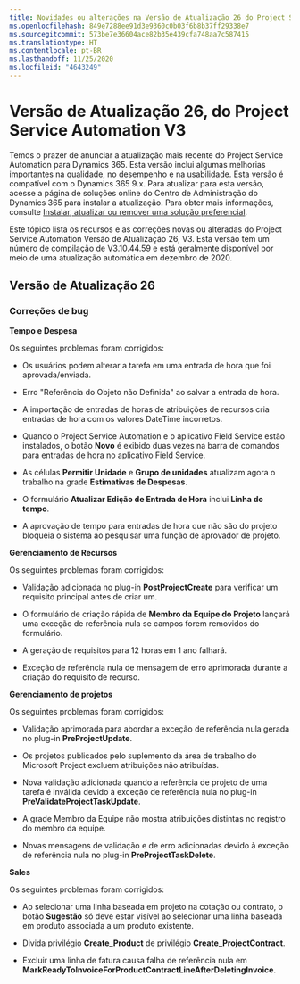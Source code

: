 ```yaml
---
title: Novidades ou alterações na Versão de Atualização 26 do Project Service Automation V3
ms.openlocfilehash: 849e7288ee91d3e9360c0b03f6b8b37ff29338e7
ms.sourcegitcommit: 573be7e36604ace82b35e439cfa748aa7c587415
ms.translationtype: HT
ms.contentlocale: pt-BR
ms.lasthandoff: 11/25/2020
ms.locfileid: "4643249"
---
```

<a name="project-service-automation-update-release-26-v3"></a>Versão de Atualização 26, do Project Service Automation V3
================================================

Temos o prazer de anunciar a atualização mais recente do Project Service Automation para Dynamics 365. Esta versão inclui algumas melhorias importantes na qualidade, no desempenho e na usabilidade. Esta versão é compatível com o Dynamics 365 9.x. Para atualizar para esta versão, acesse a página de soluções online do Centro de Administração do Dynamics 365 para instalar a atualização. Para obter mais informações, consulte [Instalar, atualizar ou remover uma solução preferencial](https://docs.microsoft.com/power-platform/admin/install-remove-preferred-solution).

Este tópico lista os recursos e as correções novas ou alteradas do Project Service Automation Versão de Atualização 26, V3. Esta versão tem um número de compilação de V3.10.44.59 e está geralmente disponível por meio de uma atualização automática em dezembro de 2020.

<a name="update-release-26"></a>Versão de Atualização 26
-----------------

### <a name="bug-fixes"></a>Correções de bug

**Tempo e Despesa**

Os seguintes problemas foram corrigidos:

-   Os usuários podem alterar a tarefa em uma entrada de hora que foi aprovada/enviada.

-   Erro "Referência do Objeto não Definida" ao salvar a entrada de hora.

-   A importação de entradas de horas de atribuições de recursos cria entradas de hora com os valores DateTime incorretos.

-   Quando o Project Service Automation e o aplicativo Field Service estão instalados, o botão **Novo** é exibido duas vezes na barra de comandos para entradas de hora no aplicativo Field Service.

-   As células **Permitir Unidade** e **Grupo de unidades** atualizam agora o trabalho na grade **Estimativas de Despesas**.

-   O formulário **Atualizar Edição de Entrada de Hora** inclui **Linha do tempo**.

-   A aprovação de tempo para entradas de hora que não são do projeto bloqueia o sistema ao pesquisar uma função de aprovador de projeto.

**Gerenciamento de Recursos**

Os seguintes problemas foram corrigidos:

-   Validação adicionada no plug-in **PostProjectCreate** para verificar um requisito principal antes de criar um.

-   O formulário de criação rápida de **Membro da Equipe do Projeto** lançará uma exceção de referência nula se campos forem removidos do formulário.

-   A geração de requisitos para 12 horas em 1 ano falhará.

-   Exceção de referência nula de mensagem de erro aprimorada durante a criação do requisito de recurso.

**Gerenciamento de projetos**

Os seguintes problemas foram corrigidos:

-   Validação aprimorada para abordar a exceção de referência nula gerada no plug-in **PreProjectUpdate**.

-   Os projetos publicados pelo suplemento da área de trabalho do Microsoft Project excluem atribuições não atribuídas.

-   Nova validação adicionada quando a referência de projeto de uma tarefa é inválida devido à exceção de referência nula no plug-in **PreValidateProjectTaskUpdate**.

-   A grade Membro da Equipe não mostra atribuições distintas no registro do membro da equipe.

-   Novas mensagens de validação e de erro adicionadas devido à exceção de referência nula no plug-in **PreProjectTaskDelete**.

**Sales**

Os seguintes problemas foram corrigidos:

-   Ao selecionar uma linha baseada em projeto na cotação ou contrato, o botão **Sugestão** só deve estar visível ao selecionar uma linha baseada em produto associada a um produto existente.

-   Divida privilégio **Create_Product** de privilégio **Create_ProjectContract**.

-   Excluir uma linha de fatura causa falha de referência nula em **MarkReadyToInvoiceForProductContractLineAfterDeletingInvoice**.
